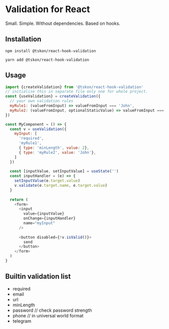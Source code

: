 # Validation for React
Small. Simple. Without dependencies. Based on hooks.

## Installation
`npm install @tskon/react-hook-validation`

`yarn add @tskon/react-hook-validation`

## Usage

```js
import {createValidation} from '@tskon/react-hook-validation'
// initialise this in separate file only one for whole project.
const {useValidation} = createValidation({
  // your own validation rules
  myRule1: (valueFromInput) => valueFromInput === 'John',
  myRule2: (valueFromInput, optionalStaticValue) => valueFromInput === optionalStaticValue
})

const MyComponent = () => {
  const v = useValidation({
    myInput: [
      'required',
      'myRule1',
      { type: 'minLength', value: 2},
      { type: 'myRule2', value: 'John'},
    ]
  })
  
  const [inputValue, setInputValue] = useState('')
  const inputHandler = (e) => {
    setInputValue(e.target.value)
    v.validate(e.target.name, e.target.value)
  }
  
  return (
    <form>
      <input 
        value={inputValue}
        onChange={inputHandler}
        name="myInput"
      />
      
      <button disabled={!v.isValid()}>
        send
      </button>
    </form>
  )
}
```

## Builtin validation list
 - required
 - email
 - url
 - minLength
 - password // check password strength
 - phone // in universal world format
 - telegram
